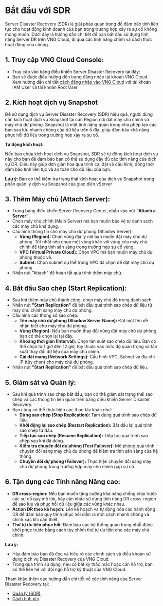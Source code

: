 # Bắt đầu với SDR

Server Disaster Recovery (SDR) là giải pháp quan trọng để đảm bảo tính liên tục cho hoạt động kinh doanh của bạn trong trường hợp xảy ra sự cố không mong muốn. Dưới đây là hướng dẫn chi tiết để bạn bắt đầu sử dụng tính năng Server DR trên VNG Cloud, đi qua các tính năng chính và cách thức hoạt động của chúng.

## **1. Truy cập VNG Cloud Console:**

* Truy cập vào bảng điều khiển Server Disaster Recovery tại đây:&#x20;
* Ban sẽ được điều hướng đến trang đăng nhập tài khoản VNG Cloud. Xem hướng dẫn chi tiết [cách đăng nhập vào VNG Cloud](../../../identity-and-access-management-iam/cac-loai-dinh-danh-iam/tai-khoan-user-accounts/cach-dang-nhap-vao-vng-cloud.md) với tài khoản IAM User và tài khoản Root User

## **2. Kích hoạt dịch vụ Snapshot**

Để sử dụng dịch vụ Server Disaster Recovery (SDR) hiệu quả, người dùng cần kích hoạt dịch vụ Snapshot tại các Region nơi đặt máy chủ chính và máy chủ dự phòng. Snapshot là một tính năng quan trọng cho phép tạo các bản sao lưu nhanh chóng của dữ liệu trên ổ đĩa, giúp đảm bảo khả năng phục hồi dữ liệu trong trường hợp xảy ra sự cố.

**Tự động kích hoạt:**

Nếu bạn chưa kích hoạt dịch vụ Snapshot, SDR sẽ tự động kích hoạt dịch vụ này cho bạn để đảm bảo bạn có thể sử dụng đầy đủ các tính năng của dịch vụ DR. Điều này giúp đơn giản hóa quá trình cài đặt và cấu hình, đồng thời đảm bảo tính liên tục và an toàn cho dữ liệu của bạn.

**Lưu ý:** Bạn có thể kiểm tra trạng thái kích hoạt của dịch vụ Snapshot trong phần quản lý dịch vụ Snapshot của giao diện vServer

## **3. Thêm Máy chủ (Attach Server):**

* Trong bảng điều khiển Server Recovery Center, nhấp vào nút **"Attach a Server"**.
* Chọn máy chủ chính (Main Server) mà bạn muốn bảo vệ từ danh sách các máy chủ khả dụng.
* Cấu hình thông tin cho máy chủ dự phòng (Shadow Server):
  * **Vùng (Region):** Chọn vùng địa lý nơi bạn muốn đặt máy chủ dự phòng. Tốt nhất nên chọn một vùng khác với vùng của máy chủ chính để tăng tính sẵn sàng trong trường hợp sự cố vùng.
  * **VPC (Virtual Private Cloud):** Chọn VPC mà bạn muốn máy chủ dự phòng thuộc về.
  * **Subnet:** Chọn subnet cụ thể trong VPC đã chọn để đặt máy chủ dự phòng.
* Nhấn nút "Attach" để hoàn tất quá trình thêm máy chủ.

## **4. Bắt đầu Sao chép (Start Replication):**

* Sau khi thêm máy chủ thành công, chọn máy chủ đó trong danh sách.
* Nhấn nút **"Start Replication"** để bắt đầu quá trình sao chép dữ liệu từ máy chủ chính sang máy chủ dự phòng.
* Cấu hình các thông số sao chép:
  * **Tên máy chủ dự phòng (Shadow Server Name):** Đặt một tên dễ nhận biết cho máy chủ dự phòng.
  * **Vùng (Region):** Nếu bạn muốn thay đổi vùng đặt máy chủ dự phòng, bạn có thể chọn lại tại đây.
  * **Khoảng thời gian (Interval):** Chọn tần suất sao chép dữ liệu. Bạn có thể chọn từ 1 giờ đến 12 giờ, tùy thuộc vào mức độ quan trọng và tần suất thay đổi dữ liệu của máy chủ chính.
  * **Cài đặt mạng (Network Settings):** Cấu hình VPC, Subnet và địa chỉ IP (tùy chọn) cho máy chủ dự phòng.
* Nhấn nút **"Start Replication"** để bắt đầu quá trình sao chép dữ liệu.

## **5. Giám sát và Quản lý:**

* Sau khi quá trình sao chép bắt đầu, bạn có thể giám sát trạng thái sao chép và các thông tin liên quan trên bảng điều khiển Server Disaster Recovery.
* Bạn cũng có thể thực hiện các thao tác khác như:
  * **Dừng sao chép (Stop Replication):** Tạm dừng quá trình sao chép dữ liệu.
  * **Khởi động lại sao chép (Restart Replication):** Bắt đầu lại quá trình sao chép từ đầu.
  * **Tiếp tục sao chép (Resume Replication):** Tiếp tục quá trình sao chép sau khi đã dừng.
  * **Kiểm tra chuyển đổi dự phòng (Test Failover):** Mô phỏng quá trình chuyển đổi sang máy chủ dự phòng để kiểm tra tính sẵn sàng của hệ thống.
  * **Chuyển đổi dự phòng (Failover):** Thực hiện chuyển đổi sang máy chủ dự phòng trong trường hợp máy chủ chính gặp sự cố.

## **6. Tận dụng các Tính năng Nâng cao:**

* **DR cross-region:** Nếu bạn muốn tăng cường khả năng chống chịu trước các sự cố quy mô lớn, hãy cân nhắc sử dụng tính năng DR cross-region để sao lưu và phục hồi dữ liệu giữa các vùng khác nhau.
* **Action DR theo kế hoạch:** Lên kế hoạch và tự động hóa các hành động DR để đảm bảo quy trình phục hồi diễn ra một cách nhanh chóng và chính xác khi cần thiết.
* **Thứ tự ưu tiên phục hồi:** Đảm bảo các hệ thống quan trọng nhất được khôi phục trước bằng cách tùy chỉnh thứ tự ưu tiên cho các máy chủ chính.

**Lưu ý:**

* Hãy đảm bảo bạn đã đọc và hiểu rõ các chính sách và điều khoản sử dụng dịch vụ Disaster Recovery của VNG Cloud.
* Trong quá trình sử dụng, nếu có bất kỳ thắc mắc hoặc cần hỗ trợ, bạn có thể liên hệ với đội ngũ hỗ trợ kỹ thuật của VNG Cloud.

Tham khảo thêm các hướng dẫn chi tiết về các tính năng của Server Disaster Recovery tại:

* [Quản lý (SDR)](quan-ly-sdr/)
* [Cách tính phí](cach-tinh-phi.md)

